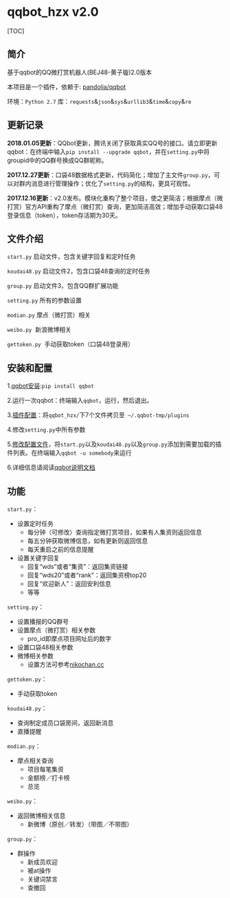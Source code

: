 # qqbot_hzx v2.0
[TOC]
## 简介
基于qqbot的QQ微打赏机器人(BEJ48-黄子璇)2.0版本


本项目是一个插件，依赖于: [pandolia/qqbot](https://github.com/pandolia/qqbot) 


环境：`Python 2.7`
库：`requests`&`json`&`sys`&`urllib3`&`time`&`copy`&`re`


##  更新记录


**2018.01.05更新**：QQbot更新，腾讯关闭了获取真实QQ号的接口。请立即更新qqbot：在终端中输入`pip install --upgrade qqbot`，并在`setting.py`中将groupid中的QQ群号换成QQ群昵称。


**2017.12.27更新**：口袋48数据格式更新，代码简化；增加了主文件`group.py`，可以对群内消息进行管理操作；优化了`setting.py`的结构，更具可观性。


**2017.12.16更新**：v2.0发布。模块化重构了整个项目，使之更简洁；根据摩点（微打赏）官方API重构了摩点（微打赏）查询，更加简洁高效；增加手动获取口袋48登录信息（token），token存活期为30天。

## 文件介绍


`start.py`  启动文件，包含关键字回复和定时任务


`koudai48.py` 启动文件2，包含口袋48查询的定时任务


`group.py` 启动文件3，包含QQ群扩展功能


`setting.py`  所有的参数设置


`modian.py`  摩点（微打赏）相关


`weibo.py`  新浪微博相关


`gettoken.py`  手动获取token（口袋48登录用）



##  安装和配置
  1.[qqbot安装](https://github.com/pandolia/qqbot#二安装方法):`pip install qqbot`
  
  2.运行一次qqbot：终端输入`qqbot`，运行，然后退出。
  
  3.[插件配置](https://github.com/pandolia/qqbot#插件的配置-pluginpath-和-plugins-)：将`qqbot_hzx/`下7个文件拷贝至` ~/.qqbot-tmp/plugins`

  4.修改`setting.py`中所有参数
  
  5.[修改配置文件](https://github.com/pandolia/qqbot#配置文件的使用方法)，将`start.py`以及`koudai48.py`以及`group.py`添加到需要加载的插件列表。在终端输入`qqbot -u somebody`来运行
  
  6.详细信息请阅读[qqbot说明文档](https://github.com/pandolia/qqbot/blob/master/README.MD)

##  功能
`start.py`：


  * 设置定时任务
    - 每分钟（可修改）查询指定微打赏项目，如果有人集资则返回信息
    - 每五分钟获取微博信息，如有更新则返回信息
    - 每天重启之前的信息提醒
  * 设置关键字回复
    - 回复“wds”或者“集资”：返回集资链接
    - 回复“wds20”或者“rank”：返回集资榜top20
    - 回复“欢迎新人”：返回安利信息
    - 等等


`setting.py`：


  * 设置播报的QQ群号
  * 设置摩点（微打赏）相关参数
    - pro_id即摩点项目网址后的数字
  * 设置口袋48相关参数
  * 微博相关参数
    - 设置方法可参考[nikochan.cc](http://www.nikochan.cc/2017/08/03/Crawlerweibonotloggin/)


`gettoken.py`：


  * 手动获取token


`koudai48.py`：


  * 查询制定成员口袋房间，返回新消息
  * 直播提醒


`modian.py`：


  * 摩点相关查询
    - 项目每笔集资
    - 金额榜／打卡榜
    - 总览


`weibo.py`：


  * 返回微博相关信息
    - 新微博（原创／转发）（带图／不带图）


`group.py`：


  * 群操作
    - 新成员欢迎
    - 被at操作
    - 关键词禁言
    - 查撤回